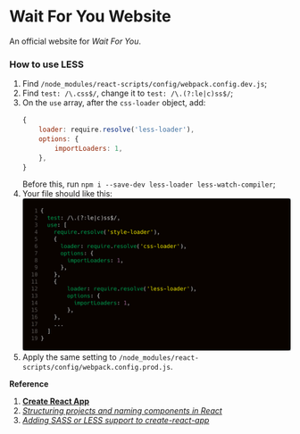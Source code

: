 # Wait For You Website
An official website for *Wait For You*.

### How to use LESS
1. Find `/node_modules/react-scripts/config/webpack.config.dev.js`;
2. Find `test: /\.css$/`, change it to `test: /\.(?:le|c)ss$/`;
3. On the `use` array, after the `css-loader` object, add:
    ```javascript
    {
        loader: require.resolve('less-loader'),
        options: {
            importLoaders: 1,
        },
    }
    ```
    Before this, run `npm i --save-dev less-loader less-watch-compiler`;
4. Your file should like this:
    ![](./img/less-config.png)
5. Apply the same setting to `/node_modules/react-scripts/config/webpack.config.prod.js`.

**Reference**
1. [**Create React App**](https://github.com/facebook/create-react-app)
2. [*Structuring projects and naming components in React*](https://hackernoon.com/structuring-projects-and-naming-components-in-react-1261b6e18d76)
3. [*Adding SASS or LESS support to create-react-app*](https://medium.com/@giordano.cardillo/adding-sass-or-less-support-to-create-react-app-38cbe6c370ce)